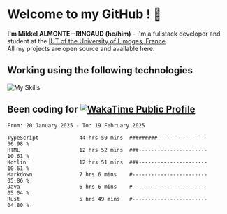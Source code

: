 # Welcome to my GitHub ! 🌃

**I'm Mikkel ALMONTE--RINGAUD (he/him)** - I'm a fullstack developer and student at the [IUT of the University of Limoges, France](https://iut.unilim.fr). \
All my projects are open source and available here.

## Working using the following technologies

![My Skills](https://skillicons.dev/icons?i=solidjs,pnpm,nodejs,ts,js,vercel,netlify,html,css,rust,astro,git,vue,md,electron,figma,github,bash,bun,cloudflare,py,tailwind,nginx,npm,tauri,vite,zig,yarn,windicss,dart,flutter,kotlin&theme=dark)

## Been coding for [![WakaTime Public Profile](https://wakatime.com/badge/user/0839e595-e07a-435c-8d59-ed95f2a3d6dd.svg?style=flat-square)](https://wakatime.com/@0839e595-e07a-435c-8d59-ed95f2a3d6dd)

<!--START_SECTION:waka-->

```plain
From: 20 January 2025 - To: 19 February 2025

TypeScript             44 hrs 50 mins  #########----------------   36.98 %
HTML                   12 hrs 52 mins  ###----------------------   10.61 %
Kotlin                 12 hrs 51 mins  ###----------------------   10.61 %
Markdown               7 hrs 6 mins    #------------------------   05.86 %
Java                   6 hrs 6 mins    #------------------------   05.04 %
Rust                   5 hrs 49 mins   #------------------------   04.80 %
```

<!--END_SECTION:waka-->
